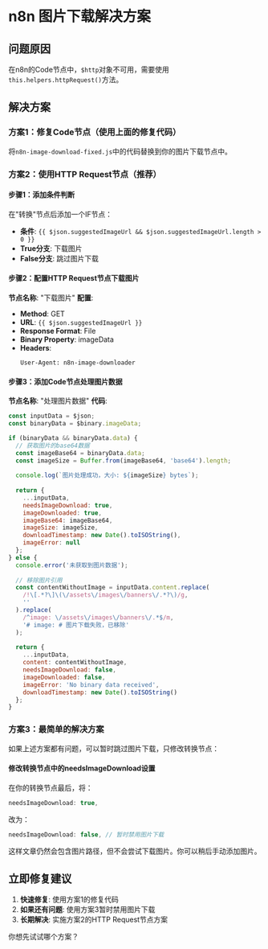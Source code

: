 # n8n 图片下载解决方案

## 问题原因
在n8n的Code节点中，`$http`对象不可用，需要使用`this.helpers.httpRequest()`方法。

## 解决方案

### 方案1：修复Code节点（使用上面的修复代码）
将`n8n-image-download-fixed.js`中的代码替换到你的图片下载节点中。

### 方案2：使用HTTP Request节点（推荐）

#### 步骤1：添加条件判断
在"转换"节点后添加一个IF节点：
- **条件**: `{{ $json.suggestedImageUrl && $json.suggestedImageUrl.length > 0 }}`
- **True分支**: 下载图片
- **False分支**: 跳过图片下载

#### 步骤2：配置HTTP Request节点下载图片
**节点名称**: "下载图片"
**配置**:
- **Method**: GET
- **URL**: `{{ $json.suggestedImageUrl }}`
- **Response Format**: File
- **Binary Property**: imageData
- **Headers**:
  ```
  User-Agent: n8n-image-downloader
  ```

#### 步骤3：添加Code节点处理图片数据
**节点名称**: "处理图片数据"
**代码**:
```javascript
const inputData = $json;
const binaryData = $binary.imageData;

if (binaryData && binaryData.data) {
  // 获取图片的base64数据
  const imageBase64 = binaryData.data;
  const imageSize = Buffer.from(imageBase64, 'base64').length;
  
  console.log(`图片处理成功，大小: ${imageSize} bytes`);
  
  return {
    ...inputData,
    needsImageDownload: true,
    imageDownloaded: true,
    imageBase64: imageBase64,
    imageSize: imageSize,
    downloadTimestamp: new Date().toISOString(),
    imageError: null
  };
} else {
  console.error('未获取到图片数据');
  
  // 移除图片引用
  const contentWithoutImage = inputData.content.replace(
    /!\[.*?\]\(\/assets\/images\/banners\/.*?\)/g, 
    ''
  ).replace(
    /^image: \/assets\/images\/banners\/.*$/m,
    '# image: # 图片下载失败，已移除'
  );
  
  return {
    ...inputData,
    content: contentWithoutImage,
    needsImageDownload: false,
    imageDownloaded: false,
    imageError: 'No binary data received',
    downloadTimestamp: new Date().toISOString()
  };
}
```

### 方案3：最简单的解决方案

如果上述方案都有问题，可以暂时跳过图片下载，只修改转换节点：

#### 修改转换节点中的needsImageDownload设置
在你的转换节点最后，将：
```javascript
needsImageDownload: true,
```
改为：
```javascript
needsImageDownload: false, // 暂时禁用图片下载
```

这样文章仍然会包含图片路径，但不会尝试下载图片。你可以稍后手动添加图片。

## 立即修复建议

1. **快速修复**: 使用方案1的修复代码
2. **如果还有问题**: 使用方案3暂时禁用图片下载
3. **长期解决**: 实施方案2的HTTP Request节点方案

你想先试试哪个方案？
